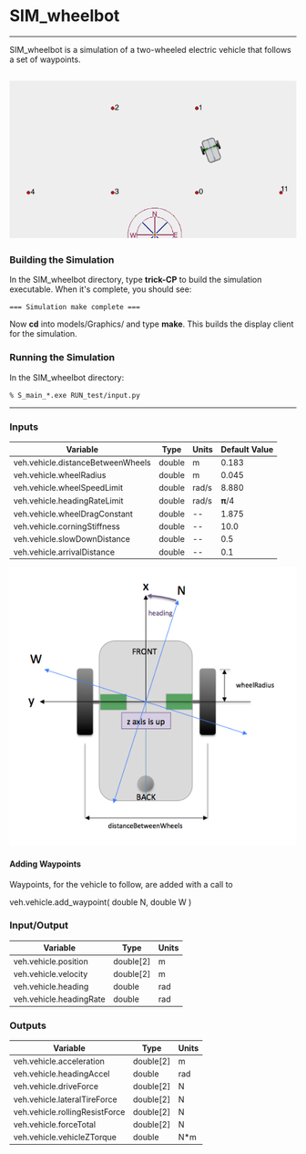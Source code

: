 # SIM\_wheelbot

---

SIM\_wheelbot is a simulation of a two-wheeled electric vehicle that follows a set of waypoints.

![Picture of Vehicle](images/Figure1.png)
---
### Building the Simulation
In the SIM\_wheelbot directory, type **trick-CP** to build the simulation executable. When it's complete, you should see:

```
=== Simulation make complete ===
```

Now **cd** into models/Graphics/ and type **make**. This builds the display client for the simulation.

### Running the Simulation
In the SIM_wheelbot directory:

```
% S_main_*.exe RUN_test/input.py
```

---

### Inputs
Variable                                       | Type           | Units | Default Value
-----------------------------------------------|----------------|-------|--------------
veh.vehicle.distanceBetweenWheels              | double         | m     | 0.183
veh.vehicle.wheelRadius                        | double         | m     | 0.045
veh.vehicle.wheelSpeedLimit                    | double         | rad/s | 8.880
veh.vehicle.headingRateLimit                   | double         | rad/s | 𝛑/4
veh.vehicle.wheelDragConstant                  | double         | --    | 1.875
veh.vehicle.corningStiffness                   | double         | --    | 10.0
veh.vehicle.slowDownDistance                   | double         | --    | 0.5 
veh.vehicle.arrivalDistance                    | double         | --    | 0.1

![Picture of Vehicle](images/Figure2.png)

#### Adding Waypoints
Waypoints, for the vehicle to follow, are added with a call to

veh.vehicle.add_waypoint( double N, double W )



### Input/Output
Variable                                       | Type           | Units
-----------------------------------------------|----------------|-------
veh.vehicle.position                           | double[2]      | m
veh.vehicle.velocity                           | double[2]      | m
veh.vehicle.heading                            | double         | rad
veh.vehicle.headingRate                        | double         | rad


### Outputs
Variable                                      | Type           | Units
----------------------------------------------|----------------|--------
veh.vehicle.acceleration                      | double[2]      | m
veh.vehicle.headingAccel                      | double         | rad
veh.vehicle.driveForce                        | double[2]      | N
veh.vehicle.lateralTireForce                  | double[2]      | N
veh.vehicle.rollingResistForce                | double[2]      | N
veh.vehicle.forceTotal                        | double[2]      | N
veh.vehicle.vehicleZTorque                    | double         | N*m
